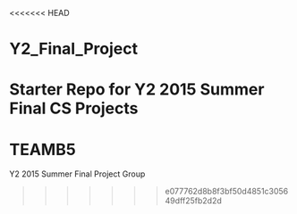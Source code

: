<<<<<<< HEAD
# Y2_Final_Project
Starter Repo for Y2 2015 Summer Final CS Projects 
=======
# TEAMB5
Y2 2015 Summer Final Project Group
>>>>>>> e077762d8b8f3bf50d4851c305649dff25fb2d2d
